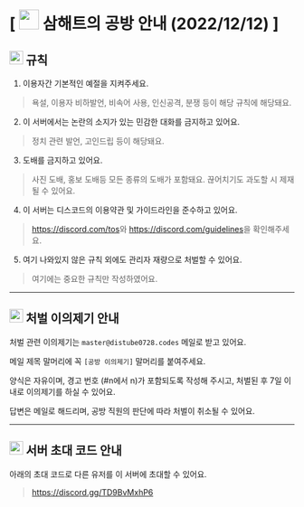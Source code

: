 # [ <img src="https://cdn.discordapp.com/emojis/894446181353136188.webp" width="35" /> 삼해트의 공방 안내 (2022/12/12) ]

## <img src="https://cdn.discordapp.com/emojis/919436087481499688.webp" width="24" /> 규칙
1. 이용자간 기본적인 예절을 지켜주세요.
> 욕설, 이용자 비하발언, 비속어 사용, 인신공격, 분쟁 등이 해당 규칙에 해당돼요.

2. 이 서버에서는 논란의 소지가 있는 민감한 대화를 금지하고 있어요.
> 정치 관련 발언, 고인드립 등이 해당돼요.

3. 도배를 금지하고 있어요.
> 사진 도배, 홍보 도배등 모든 종류의 도배가 포함돼요. 끊어치기도 과도할 시 제재될 수 있어요.

4. 이 서버는 디스코드의 이용약관 및 가이드라인을 준수하고 있어요.
> <https://discord.com/tos>와 <https://discord.com/guidelines>을 확인해주세요.

5. 여기 나와있지 않은 규칙 외에도 관리자 재량으로 처벌할 수 있어요.
> 여기에는 중요한 규칙만 작성하였어요.

---

## <img src="https://cdn.discordapp.com/emojis/919436087217238067.webp" width="24" /> 처벌 이의제기 안내
처벌 관련 이의제기는 `master@distube0728.codes` 메일로 받고 있어요.

메일 제목 말머리에 꼭 `[공방 이의제기]` 말머리를 붙여주세요.

양식은 자유이며, 경고 번호 (#n에서 n)가 포함되도록 작성해 주시고, 처벌된 후 7일 이내로 이의제기를 하실 수 있어요.

답변은 메일로 해드리며, 공방 직원의 판단에 따라 처벌이 취소될 수 있어요.

---

## <img src="https://cdn.discordapp.com/emojis/919437456837853204.webp" width="24" /> 서버 초대 코드 안내
아래의 초대 코드로 다른 유저를 이 서버에 초대할 수 있어요.
> https://discord.gg/TD9BvMxhP6

